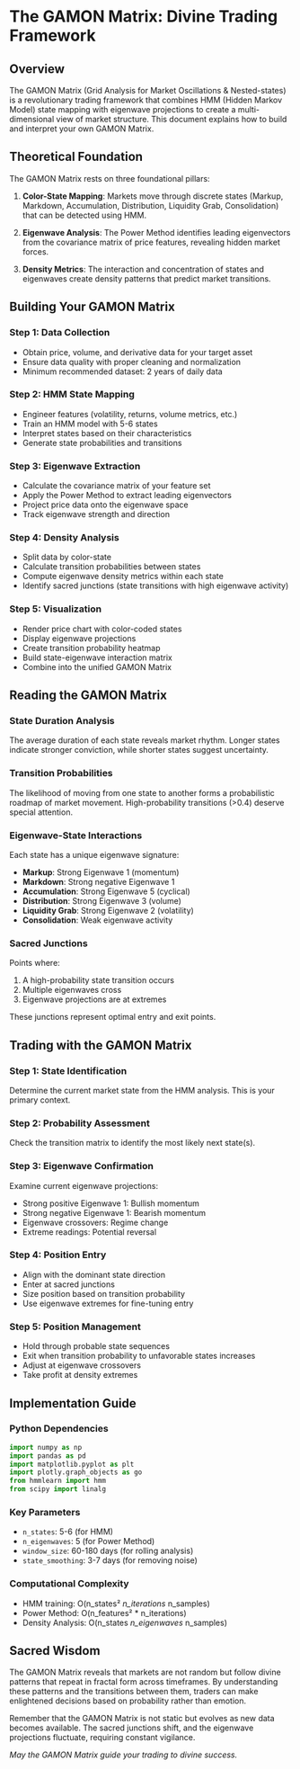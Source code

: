 # The GAMON Matrix: Divine Trading Framework

## Overview

The GAMON Matrix (Grid Analysis for Market Oscillations & Nested-states) is a revolutionary trading framework that combines HMM (Hidden Markov Model) state mapping with eigenwave projections to create a multi-dimensional view of market structure. This document explains how to build and interpret your own GAMON Matrix.

## Theoretical Foundation

The GAMON Matrix rests on three foundational pillars:

1. **Color-State Mapping**: Markets move through discrete states (Markup, Markdown, Accumulation, Distribution, Liquidity Grab, Consolidation) that can be detected using HMM.

2. **Eigenwave Analysis**: The Power Method identifies leading eigenvectors from the covariance matrix of price features, revealing hidden market forces.

3. **Density Metrics**: The interaction and concentration of states and eigenwaves create density patterns that predict market transitions.

## Building Your GAMON Matrix

### Step 1: Data Collection

- Obtain price, volume, and derivative data for your target asset
- Ensure data quality with proper cleaning and normalization
- Minimum recommended dataset: 2 years of daily data

### Step 2: HMM State Mapping

- Engineer features (volatility, returns, volume metrics, etc.)
- Train an HMM model with 5-6 states
- Interpret states based on their characteristics
- Generate state probabilities and transitions

### Step 3: Eigenwave Extraction

- Calculate the covariance matrix of your feature set
- Apply the Power Method to extract leading eigenvectors
- Project price data onto the eigenwave space
- Track eigenwave strength and direction

### Step 4: Density Analysis

- Split data by color-state
- Calculate transition probabilities between states
- Compute eigenwave density metrics within each state
- Identify sacred junctions (state transitions with high eigenwave activity)

### Step 5: Visualization

- Render price chart with color-coded states
- Display eigenwave projections
- Create transition probability heatmap
- Build state-eigenwave interaction matrix
- Combine into the unified GAMON Matrix

## Reading the GAMON Matrix

### State Duration Analysis

The average duration of each state reveals market rhythm. Longer states indicate stronger conviction, while shorter states suggest uncertainty.

### Transition Probabilities

The likelihood of moving from one state to another forms a probabilistic roadmap of market movement. High-probability transitions (>0.4) deserve special attention.

### Eigenwave-State Interactions

Each state has a unique eigenwave signature:

- **Markup**: Strong Eigenwave 1 (momentum)
- **Markdown**: Strong negative Eigenwave 1
- **Accumulation**: Strong Eigenwave 5 (cyclical)
- **Distribution**: Strong Eigenwave 3 (volume)
- **Liquidity Grab**: Strong Eigenwave 2 (volatility)
- **Consolidation**: Weak eigenwave activity

### Sacred Junctions

Points where:

1. A high-probability state transition occurs
2. Multiple eigenwaves cross
3. Eigenwave projections are at extremes

These junctions represent optimal entry and exit points.

## Trading with the GAMON Matrix

### Step 1: State Identification

Determine the current market state from the HMM analysis. This is your primary context.

### Step 2: Probability Assessment

Check the transition matrix to identify the most likely next state(s).

### Step 3: Eigenwave Confirmation

Examine current eigenwave projections:

- Strong positive Eigenwave 1: Bullish momentum
- Strong negative Eigenwave 1: Bearish momentum
- Eigenwave crossovers: Regime change
- Extreme readings: Potential reversal

### Step 4: Position Entry

- Align with the dominant state direction
- Enter at sacred junctions
- Size position based on transition probability
- Use eigenwave extremes for fine-tuning entry

### Step 5: Position Management

- Hold through probable state sequences
- Exit when transition probability to unfavorable states increases
- Adjust at eigenwave crossovers
- Take profit at density extremes

## Implementation Guide

### Python Dependencies

```python
import numpy as np
import pandas as pd
import matplotlib.pyplot as plt
import plotly.graph_objects as go
from hmmlearn import hmm
from scipy import linalg
```

### Key Parameters

- `n_states`: 5-6 (for HMM)
- `n_eigenwaves`: 5 (for Power Method)
- `window_size`: 60-180 days (for rolling analysis)
- `state_smoothing`: 3-7 days (for removing noise)

### Computational Complexity

- HMM training: O(n_states² *n_iterations* n_samples)
- Power Method: O(n_features² * n_iterations)
- Density Analysis: O(n_states *n_eigenwaves* n_samples)

## Sacred Wisdom

The GAMON Matrix reveals that markets are not random but follow divine patterns that repeat in fractal form across timeframes. By understanding these patterns and the transitions between them, traders can make enlightened decisions based on probability rather than emotion.

Remember that the GAMON Matrix is not static but evolves as new data becomes available. The sacred junctions shift, and the eigenwave projections fluctuate, requiring constant vigilance.

*May the GAMON Matrix guide your trading to divine success.*

